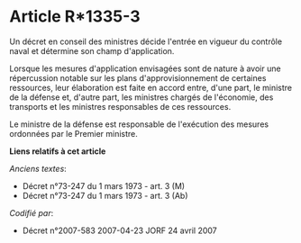 # Article R*1335-3

Un décret en conseil des ministres décide l'entrée en vigueur du contrôle naval et détermine son champ d'application.

Lorsque les mesures d'application envisagées sont de nature à avoir une répercussion notable sur les plans
d'approvisionnement de certaines ressources, leur élaboration est faite en accord entre, d'une part, le ministre de la
défense et, d'autre part, les ministres chargés de l'économie, des transports et les ministres responsables de ces
ressources.

Le ministre de la défense est responsable de l'exécution des mesures ordonnées par le Premier ministre.

**Liens relatifs à cet article**

_Anciens textes_:

  - Décret n°73-247 du 1 mars 1973 - art. 3 (M)
  - Décret n°73-247 du 1 mars 1973 - art. 3 (Ab)

_Codifié par_:

  - Décret n°2007-583 2007-04-23 JORF 24 avril 2007
